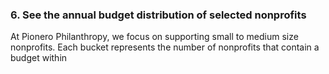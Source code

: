 ### 6. See the annual budget distribution of selected nonprofits 

At Pionero Philanthropy, we focus on supporting small to medium size nonprofits. Each bucket represents the number of nonprofits that contain a budget within 